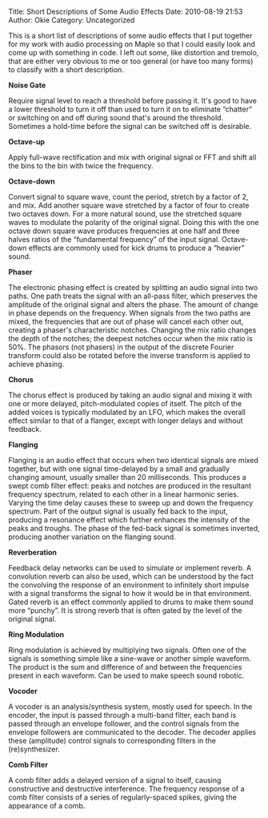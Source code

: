 Title: Short Descriptions of Some Audio Effects
Date: 2010-08-19 21:53
Author: Okie
Category: Uncategorized

This is a short list of descriptions of some audio effects that I put
together for my work with audio processing on Maple so that I could
easily look and come up with something in code. I left out some, like
distortion and tremolo, that are either very obvious to me or too
general (or have too many forms) to classify with a short description.

**Noise Gate**

Require signal level to reach a threshold before passing it. It's good
to have a lower threshold to turn it off than used to turn it on to
eliminate “chatter” or switching on and off during sound that's around
the threshold. Sometimes a hold-time before the signal can be switched
off is desirable.

**Octave-up**

Apply full-wave rectification and mix with original signal or FFT and
shift all the bins to the bin with twice the frequency.

**Octave-down**

Convert signal to square wave, count the period, stretch by a factor of
2, and mix. Add another square wave stretched by a factor of four to
create two octaves down. For a more natural sound, use the stretched
square waves to modulate the polarity of the original signal. Doing this
with the one octave down square wave produces frequencies at one half
and three halves ratios of the “fundamental frequency” of the input
signal. Octave-down effects are commonly used for kick drums to produce
a “heavier” sound.

**Phaser**

The electronic phasing effect is created by splitting an audio signal
into two paths. One path treats the signal with an all-pass filter,
which preserves the amplitude of the original signal and alters the
phase. The amount of change in phase depends on the frequency. When
signals from the two paths are mixed, the frequencies that are out of
phase will cancel each other out, creating a phaser's characteristic
notches. Changing the mix ratio changes the depth of the notches; the
deepest notches occur when the mix ratio is 50%. The phasors (not
phasers) in the output of the discrete Fourier transform could also be
rotated before the inverse transform is applied to achieve phasing.

**Chorus**

The chorus effect is produced by taking an audio signal and mixing it
with one or more delayed, pitch-modulated copies of itself. The pitch of
the added voices is typically modulated by an LFO, which makes the
overall effect similar to that of a flanger, except with longer delays
and without feedback.

**Flanging**

Flanging is an audio effect that occurs when two identical signals are
mixed together, but with one signal time-delayed by a small and
gradually changing amount, usually smaller than 20 milliseconds. This
produces a swept comb filter effect: peaks and notches are produced in
the resultant frequency spectrum, related to each other in a linear
harmonic series. Varying the time delay causes these to sweep up and
down the frequency spectrum. Part of the output signal is usually fed
back to the input, producing a resonance effect which further enhances
the intensity of the peaks and troughs. The phase of the fed-back signal
is sometimes inverted, producing another variation on the flanging
sound.

**Reverberation**

Feedback delay networks can be used to simulate or implement reverb. A
convolution reverb can also be used, which can be understood by the fact
the convolving the response of an environment to infinitely short
impulse with a signal transforms the signal to how it would be in that
environment. Gated reverb is an effect commonly applied to drums to make
them sound more “punchy”. It is strong reverb that is often gated by the
level of the original signal.

**Ring Modulation**

Ring modulation is achieved by multiplying two signals. Often one of the
signals is something simple like a sine-wave or another simple waveform.
The product is the sum and difference of and between the frequencies
present in each waveform. Can be used to make speech sound robotic.

**Vocoder**

A vocoder is an analysis/synthesis system, mostly used for speech. In
the encoder, the input is passed through a multi-band filter, each band
is passed through an envelope follower, and the control signals from the
envelope followers are communicated to the decoder. The decoder applies
these (amplitude) control signals to corresponding filters in the
(re)synthesizer.

**Comb Filter**

A comb filter adds a delayed version of a signal to itself, causing
constructive and destructive interference. The frequency response of a
comb filter consists of a series of regularly-spaced spikes, giving the
appearance of a comb.
